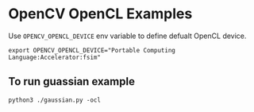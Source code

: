 # OpenCV OpenCL Examples

Use `OPENCV_OPENCL_DEVICE` env variable to define defualt OpenCL device.

```
export OPENCV_OPENCL_DEVICE="Portable Computing Language:Accelerator:fsim"
```


## To run guassian example
```
python3 ./gaussian.py -ocl
```
